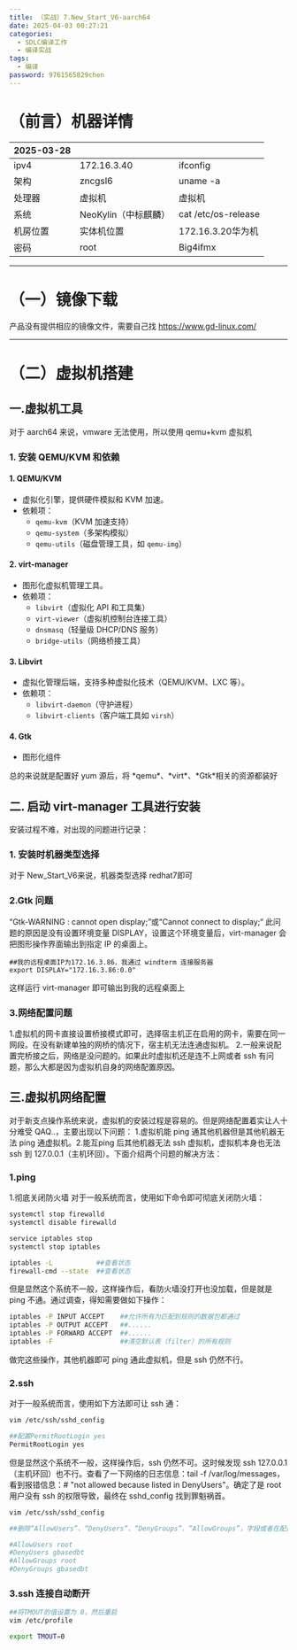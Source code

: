 ```yaml
---
title: （实战）7.New_Start_V6-aarch64
date: 2025-04-03 00:27:21
categories:
  - SDLC编译工作
  - 编译实战
tags:
  - 编译
password: 9761565829chen
---
```

# （前言）机器详情

| 2025-03-28 |                |                     |
| ---------- | -------------- | ------------------- |
| ipv4       | 172.16.3.40    | ifconfig            |
| 架构         | zncgsl6        | uname -a            |
| 处理器        | 虚拟机            | 虚拟机                 |
| 系统         | NeoKylin（中标麒麟） | cat /etc/os-release |
| 机房位置       | 实体机位置          | 172.16.3.20华为机      |
| 密码         | root           | Big4ifmx            |

---

# （一）镜像下载
产品没有提供相应的镜像文件，需要自己找
https://www.gd-linux.com/

---

# （二）虚拟机搭建
## 一.虚拟机工具
对于 aarch64 来说，vmware 无法使用，所以使用 qemu+kvm 虚拟机
### 1. 安装 QEMU/KVM 和依赖
#### 1. **QEMU/KVM**  
   - 虚拟化引擎，提供硬件模拟和 KVM 加速。
   - 依赖项：  
     - `qemu-kvm`（KVM 加速支持）
     - `qemu-system`（多架构模拟）
     - `qemu-utils`（磁盘管理工具，如 `qemu-img`）
#### 2. **virt-manager**  
   - 图形化虚拟机管理工具。
   - 依赖项：  
     - `libvirt`（虚拟化 API 和工具集）
     - `virt-viewer`（虚拟机控制台连接工具）
     - `dnsmasq`（轻量级 DHCP/DNS 服务）
     - `bridge-utils`（网络桥接工具）
#### 3. **Libvirt**  
   - 虚拟化管理后端，支持多种虚拟化技术（QEMU/KVM、LXC 等）。
   - 依赖项：  
     - `libvirt-daemon`（守护进程）
     - `libvirt-clients`（客户端工具如 `virsh`）
#### 4. **Gtk**
   - 图形化组件

总的来说就是配置好 yum 源后，将 \*qemu\*、\*virt\*、\*Gtk\*相关的资源都装好


## 二. 启动 virt-manager 工具进行安装
安装过程不难，对出现的问题进行记录：
### 1. 安装时机器类型选择
对于 New_Start_V6来说，机器类型选择 redhat7即可

### 2.Gtk 问题
“Gtk-WARNING : cannot open display;”或“Cannot connect to display;“
此问题的原因是没有设置环境变量 DISPLAY，设置这个环境变量后，virt-manager 会把图形操作界面输出到指定 IP 的桌面上。
```shell
##我的远程桌面IP为172.16.3.86，我通过 windterm 连接服务器
export DISPLAY="172.16.3.86:0.0"
```
这样运行 virt-manager 即可输出到我的远程桌面上

### 3.网络配置问题
1.虚拟机的网卡直接设置桥接模式即可，选择宿主机正在启用的网卡，需要在同一网段。在没有新建单独的网桥的情况下，宿主机无法连通虚拟机。
2.一般来说配置完桥接之后，网络是没问题的。如果此时虚拟机还是连不上网或者 ssh 有问题，那么大都是因为虚拟机自身的网络配置原因。 


## 三.虚拟机网络配置
对于新支点操作系统来说，虚拟机的安装过程是容易的。但是网络配置着实让人十分难受 QAQ..，主要出现以下问题： 1.虚拟机能 ping 通其他机器但是其他机器无法 ping 通虚拟机。2.能互ping 后其他机器无法 ssh 虚拟机，虚拟机本身也无法 ssh 到 127.0.0.1（主机环回）。下面介绍两个问题的解决方法：
### 1.ping
1.彻底关闭防火墙
对于一般系统而言，使用如下命令即可彻底关闭防火墙：
```bash
systemctl stop firewalld
systemctl disable firewalld

service iptables stop
systemctl stop iptables

iptables -L           ##查看状态
firewall-cmd --state  ##查看状态
```
但是显然这个系统不一般，这样操作后，看防火墙没打开也没加载，但是就是ping 不通。通过调查，得知需要做如下操作：
```bash
iptables -P INPUT ACCEPT    ##允许所有为匹配到规则的数据包都通过
iptables -P OUTPUT ACCEPT   ##......
iptables -P FORWARD ACCEPT  ##......
iptables -F                 ##清空默认表（filter）的所有规则
```
做完这些操作，其他机器即可 ping 通此虚拟机，但是 ssh 仍然不行。

### 2.ssh
对于一般系统而言，使用如下方法即可让 ssh 通：
```bash
vim /etc/ssh/sshd_config

##配置PermitRootLogin yes
PermitRootLogin yes
```
但是显然这个系统不一般，这样操作后，ssh 仍然不可。这时候发现 ssh 127.0.0.1（主机环回）也不行。查看了一下网络的日志信息：tail -f /var/log/messages，看到报错信息：# "not allowed because listed in DenyUsers"。确定了是 root 用户没有 ssh 的权限导致，最终在 sshd_config 找到罪魁祸首。
```bash
vim /etc/ssh/sshd_config

##删除“AllowUsers”、“DenyUsers”、“DenyGroups”、“AllowGroups”，字段或者在配置项前添加“#”：

#AllowUsers root
#DenyUsers gbasedbt
#AllowGroups root
#DenyGroups gbasedbt
```

### 3.ssh 连接自动断开
```bash
##将TMOUT的值设置为 0，然后重启
vim /etc/profile

export TMOUT=0
```

